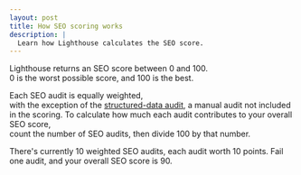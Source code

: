```yaml
---
layout: post
title: How SEO scoring works
description: |
  Learn how Lighthouse calculates the SEO score.
---
```


Lighthouse returns an SEO score between 0 and 100.	 
0 is the worst possible score, and 100 is the best.	 

Each SEO audit is equally weighted,	  
with the exception of the [structured-data audit](/structured-data),
a manual audit not included in the scoring.
To calculate how much each audit contributes
to your overall SEO score,	
count the number of SEO audits,	
then divide 100 by that number.

There's currently 10 weighted SEO audits,
each audit worth 10 points.
Fail one audit,
and your overall SEO score is 90.

